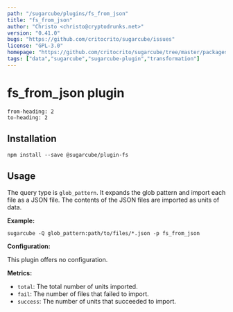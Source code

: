 ```yaml
---
path: "/sugarcube/plugins/fs_from_json"
title: "fs_from_json"
author: "Christo <christo@cryptodrunks.net>"
version: "0.41.0"
bugs: "https://github.com/critocrito/sugarcube/issues"
license: "GPL-3.0"
homepage: "https://github.com/critocrito/sugarcube/tree/master/packages/plugin-fs#readme"
tags: ["data","sugarcube","sugarcube-plugin","transformation"]
---
```

# fs_from_json plugin

```toc
from-heading: 2
to-heading: 2
```

## Installation

```shell
npm install --save @sugarcube/plugin-fs
```


## Usage

The query type is `glob_pattern`. It expands the glob pattern and import each file as a JSON file. The contents of the JSON files are imported as units of data.

**Example:**

```shell
sugarcube -Q glob_pattern:path/to/files/*.json -p fs_from_json
```

**Configuration:**

This plugin offers no configuration.

**Metrics:**

-   `total`: The total number of units imported.
-   `fail`: The number of files that failed to import.
-   `success`: The number of units that succeeded to import.
